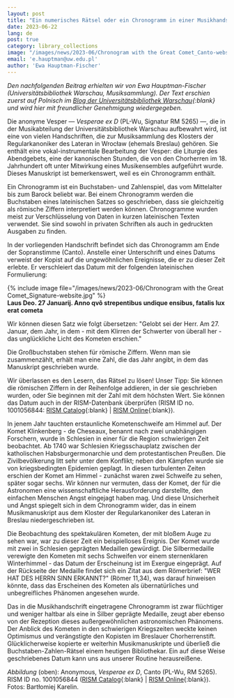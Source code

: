 ```yaml
---
layout: post
title: "Ein numerisches Rätsel oder ein Chronogramm in einer Musikhandschrift"
date: 2023-06-22
lang: de
post: true
category: library_collections
image: "/images/news/2023-06/Chronogram with the Great Comet_Canto-website.jpg"
email: 'e.hauptman@uw.edu.pl'
author: 'Ewa Hauptman-Fischer'
---
```


_Den nachfolgenden Beitrag erhielten wir von Ewa Hauptman-Fischer (Universitätsbibliothek Warschau, Musiksammlung). Der Text erschien zuerst auf Polnisch im [Blog der Universitätsbibliothek Warschau](https://buwlog.uw.edu.pl/cyfrowa-zagadka-czyli-chronogram-w-rekopisie-muzycznym/){:blank} und wird hier mit freundlicher Genehmigung wiedergegeben._   

Die anonyme Vesper — _Vesperae ex D_ (PL-Wu, Signatur RM 5265) —, die in der Musikabteilung der Universitätsbibliothek Warschau aufbewahrt wird, ist eine von vielen Handschriften, die zur Musiksammlung des Klosters der Regularkanoniker des Lateran in Wrocław (ehemals Breslau) gehören. Sie enthält eine vokal-instrumentale Bearbeitung der Vesper: die Liturgie des Abendgebets, eine der kanonischen Stunden, die von den Chorherren im 18. Jahrhundert oft unter Mitwirkung eines Musikensembles aufgeführt wurde. Dieses Manuskript ist bemerkenswert, weil es ein Chronogramm enthält.   

Ein Chronogramm ist ein Buchstaben- und Zahlenspiel, das vom Mittelalter bis zum Barock beliebt war. Bei einem Chronogramm werden die Buchstaben eines lateinischen Satzes so geschrieben, dass sie gleichzeitig als römische Ziffern interpretiert werden können. Chronogramme wurden meist zur Verschlüsselung von Daten in kurzen lateinischen Texten verwendet. Sie sind sowohl in privaten Schriften als auch in gedruckten Ausgaben zu finden.  

In der vorliegenden Handschrift befindet sich das Chronogramm am Ende der Sopranstimme (Canto). Anstelle einer Unterschrift und eines Datums verweist der Kopist auf die ungewöhnlichen Ereignisse, die er zu dieser Zeit erlebte. Er verschleiert das Datum mit der folgenden lateinischen Formulierung:  

{% include image file="/images/news/2023-06/Chronogram with the Great Comet_Signature-website.jpg" %}  
**Laus Deo. 27 Januarij. Anno qvô strepentibus undique ensibus, fatalis lux erat cometa**  

Wir können diesen Satz wie folgt übersetzen: "Gelobt sei der Herr. Am 27. Januar, dem Jahr, in dem - mit dem Klirren der Schwerter von überall her - das unglückliche Licht des Kometen erschien."  

Die Großbuchstaben stehen für römische Ziffern. Wenn man sie zusammenzählt, erhält man eine Zahl, die das Jahr angibt, in dem das Manuskript geschrieben wurde.  

Wir überlassen es den Lesern, das Rätsel zu lösen! Unser Tipp: Sie können die römischen Ziffern in der Reihenfolge addieren, in der sie geschrieben wurden, oder Sie beginnen mit der Zahl mit dem höchsten Wert. Sie können das Datum auch in der RISM-Datenbank überprüfen (RISM ID no. 1001056844: [RISM Catalog](https://opac.rism.info/search?id=1001056844&View=rism){:blank} \| [RISM Online](https://rism.online/sources/1001056844){:blank}).  

In jenem Jahr tauchten erstaunliche Kometenschweife am Himmel auf. Der Komet Klinkenberg - de Cheseaux, benannt nach zwei unabhängigen Forschern, wurde in Schlesien in einer für die Region schwierigen Zeit beobachtet. Ab 1740 war Schlesien Kriegsschauplatz zwischen der katholischen Habsburgermonarchie und dem protestantischen Preußen. Die Zivilbevölkerung litt sehr unter dem Konflikt; neben den Kämpfen wurde sie von kriegsbedingten Epidemien geplagt. In diesen turbulenten Zeiten erschien der Komet am Himmel - zunächst waren zwei Schweife zu sehen, später sogar sechs. Wir können nur vermuten, dass der Komet, der für die Astronomen eine wissenschaftliche Herausforderung darstellte, den einfachen Menschen Angst eingejagt haben mag. Und diese Unsicherheit und Angst spiegelt sich in dem Chronogramm wider, das in einem Musikmanuskript aus dem Kloster der Regularkanoniker des Lateran in Breslau niedergeschrieben ist.  

Die Beobachtung des spektakulären Kometen, der mit bloßem Auge zu sehen war, war zu dieser Zeit ein beispielloses Ereignis. Der Komet wurde mit zwei in Schlesien geprägten Medaillen gewürdigt. Die Silbermedaille verewigte den Kometen mit sechs Schweifen vor einem sternenklaren Winterhimmel - das Datum der Erscheinung ist im Exergue eingeprägt. Auf der Rückseite der Medaille findet sich ein Zitat aus dem Römerbrief: "WER HAT DES HERRN SINN ERKANNT?" (Römer 11,34), was darauf hinweisen könnte, dass das Erscheinen des Kometen als übernatürliches und unbegreifliches Phänomen angesehen wurde.  

Das in die Musikhandschrift eingetragene Chronogramm ist zwar flüchtiger und weniger haltbar als eine in Silber geprägte Medaille, zeugt aber ebenso von der Rezeption dieses außergewöhnlichen astronomischen Phänomens. Der Anblick des Kometen in den schwierigen Kriegszeiten weckte keinen Optimismus und verängstigte den Kopisten im Breslauer Chorherrenstift. Glücklicherweise kopierte er weiterhin Musikmanuskripte und überließ die Buchstaben-Zahlen-Rätsel einem heutigen Bibliothekar. Ein auf diese Weise geschriebenes Datum kann uns aus unserer Routine herausreißene.  

_Abbildung_ (oben): Anonymous, _Vesperae ex D_, Canto (PL-Wu, RM 5265). RISM ID no. 1001056844 ([RISM Catalog](https://opac.rism.info/search?id=1001056844&View=rism){:blank} \| [RISM Online](https://rism.online/sources/1001056844){:blank}). Fotos: Bartłomiej Karelin.
